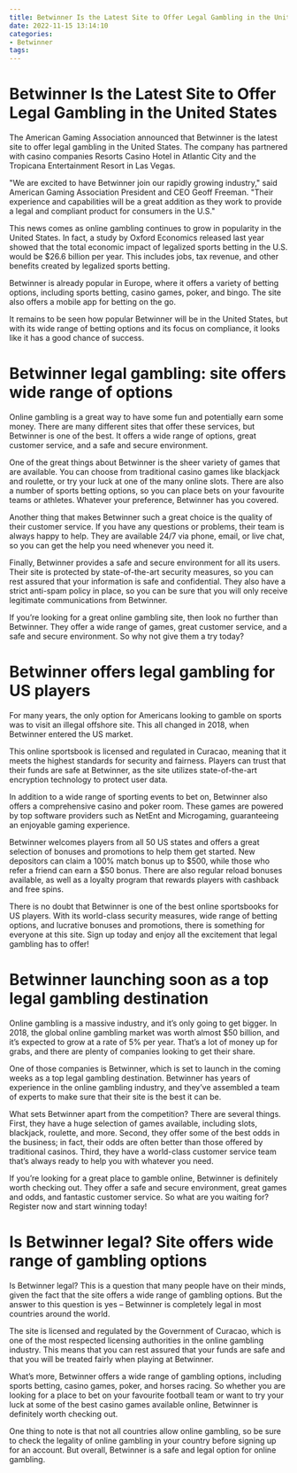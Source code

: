 ```yaml
---
title: Betwinner Is the Latest Site to Offer Legal Gambling in the United States
date: 2022-11-15 13:14:10
categories:
- Betwinner
tags:
---
```



#  Betwinner Is the Latest Site to Offer Legal Gambling in the United States

The American Gaming Association announced that Betwinner is the latest site to offer legal gambling in the United States. The company has partnered with casino companies Resorts Casino Hotel in Atlantic City and the Tropicana Entertainment Resort in Las Vegas.

"We are excited to have Betwinner join our rapidly growing industry," said American Gaming Association President and CEO Geoff Freeman. "Their experience and capabilities will be a great addition as they work to provide a legal and compliant product for consumers in the U.S."

This news comes as online gambling continues to grow in popularity in the United States. In fact, a study by Oxford Economics released last year showed that the total economic impact of legalized sports betting in the U.S. would be $26.6 billion per year. This includes jobs, tax revenue, and other benefits created by legalized sports betting.

Betwinner is already popular in Europe, where it offers a variety of betting options, including sports betting, casino games, poker, and bingo. The site also offers a mobile app for betting on the go.

It remains to be seen how popular Betwinner will be in the United States, but with its wide range of betting options and its focus on compliance, it looks like it has a good chance of success.

#  Betwinner legal gambling: site offers wide range of options

Online gambling is a great way to have some fun and potentially earn some money. There are many different sites that offer these services, but Betwinner is one of the best. It offers a wide range of options, great customer service, and a safe and secure environment.

One of the great things about Betwinner is the sheer variety of games that are available. You can choose from traditional casino games like blackjack and roulette, or try your luck at one of the many online slots. There are also a number of sports betting options, so you can place bets on your favourite teams or athletes. Whatever your preference, Betwinner has you covered.

Another thing that makes Betwinner such a great choice is the quality of their customer service. If you have any questions or problems, their team is always happy to help. They are available 24/7 via phone, email, or live chat, so you can get the help you need whenever you need it.

Finally, Betwinner provides a safe and secure environment for all its users. Their site is protected by state-of-the-art security measures, so you can rest assured that your information is safe and confidential. They also have a strict anti-spam policy in place, so you can be sure that you will only receive legitimate communications from Betwinner.

If you’re looking for a great online gambling site, then look no further than Betwinner. They offer a wide range of games, great customer service, and a safe and secure environment. So why not give them a try today?

#  Betwinner offers legal gambling for US players

For many years, the only option for Americans looking to gamble on sports was to visit an illegal offshore site. This all changed in 2018, when Betwinner entered the US market.

This online sportsbook is licensed and regulated in Curacao, meaning that it meets the highest standards for security and fairness. Players can trust that their funds are safe at Betwinner, as the site utilizes state-of-the-art encryption technology to protect user data.

In addition to a wide range of sporting events to bet on, Betwinner also offers a comprehensive casino and poker room. These games are powered by top software providers such as NetEnt and Microgaming, guaranteeing an enjoyable gaming experience.

Betwinner welcomes players from all 50 US states and offers a great selection of bonuses and promotions to help them get started. New depositors can claim a 100% match bonus up to $500, while those who refer a friend can earn a $50 bonus. There are also regular reload bonuses available, as well as a loyalty program that rewards players with cashback and free spins.

There is no doubt that Betwinner is one of the best online sportsbooks for US players. With its world-class security measures, wide range of betting options, and lucrative bonuses and promotions, there is something for everyone at this site. Sign up today and enjoy all the excitement that legal gambling has to offer!

#  Betwinner launching soon as a top legal gambling destination

Online gambling is a massive industry, and it’s only going to get bigger. In 2018, the global online gambling market was worth almost $50 billion, and it’s expected to grow at a rate of 5% per year. That’s a lot of money up for grabs, and there are plenty of companies looking to get their share.

One of those companies is Betwinner, which is set to launch in the coming weeks as a top legal gambling destination. Betwinner has years of experience in the online gambling industry, and they’ve assembled a team of experts to make sure that their site is the best it can be.

What sets Betwinner apart from the competition? There are several things. First, they have a huge selection of games available, including slots, blackjack, roulette, and more. Second, they offer some of the best odds in the business; in fact, their odds are often better than those offered by traditional casinos. Third, they have a world-class customer service team that’s always ready to help you with whatever you need.

If you’re looking for a great place to gamble online, Betwinner is definitely worth checking out. They offer a safe and secure environment, great games and odds, and fantastic customer service. So what are you waiting for? Register now and start winning today!

#  Is Betwinner legal? Site offers wide range of gambling options

Is Betwinner legal? This is a question that many people have on their minds, given the fact that the site offers a wide range of gambling options. But the answer to this question is yes – Betwinner is completely legal in most countries around the world.

The site is licensed and regulated by the Government of Curacao, which is one of the most respected licensing authorities in the online gambling industry. This means that you can rest assured that your funds are safe and that you will be treated fairly when playing at Betwinner.

What’s more, Betwinner offers a wide range of gambling options, including sports betting, casino games, poker, and horses racing. So whether you are looking for a place to bet on your favourite football team or want to try your luck at some of the best casino games available online, Betwinner is definitely worth checking out.

One thing to note is that not all countries allow online gambling, so be sure to check the legality of online gambling in your country before signing up for an account. But overall, Betwinner is a safe and legal option for online gambling.